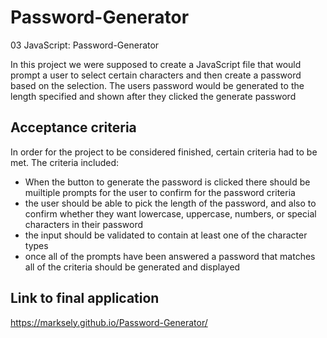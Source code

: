 # Password-Generator

03 JavaScript: Password-Generator

In this project we were supposed to create a JavaScript file that would prompt a user to select certain characters and then create a password based on the selection. The users password would be generated to the length specified and shown after they clicked the generate password

## Acceptance criteria

In order for the project to be considered finished, certain criteria had to be met. The criteria included: 

* When the button to generate the password is clicked there should be muiltiple prompts for the user to confirm for the password criteria
* the user should be able to pick the length of the password, and also to confirm whether they want lowercase, uppercase, numbers, or special characters in their password
* the input should be validated to contain at least one of the character types
* once all of the prompts have been answered a password that matches all of the criteria should be generated and displayed


## Link to final application
https://marksely.github.io/Password-Generator/